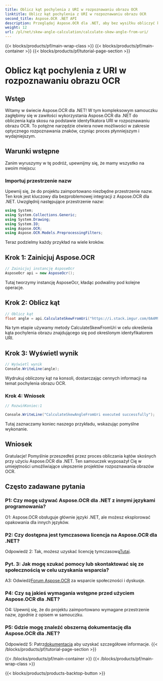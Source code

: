 ```yaml
---
title: Oblicz kąt pochylenia z URI w rozpoznawaniu obrazu OCR
linktitle: Oblicz kąt pochylenia z URI w rozpoznawaniu obrazu OCR
second_title: Aspose.OCR .NET API
description: Przeglądaj Aspose.OCR dla .NET, aby bez wysiłku obliczyć kąty skosu w rozpoznawaniu obrazów OCR. Ulepsz swoje projekty z precyzją i wydajnością.
weight: 12
url: /pl/net/skew-angle-calculation/calculate-skew-angle-from-uri/
---
```


{{< blocks/products/pf/main-wrap-class >}}
{{< blocks/products/pf/main-container >}}
{{< blocks/products/pf/tutorial-page-section >}}

# Oblicz kąt pochylenia z URI w rozpoznawaniu obrazu OCR

## Wstęp

Witamy w świecie Aspose.OCR dla .NET! W tym kompleksowym samouczku zagłębimy się w zawiłości wykorzystania Aspose.OCR dla .NET do obliczenia kąta skosu na podstawie identyfikatora URI w rozpoznawaniu obrazu OCR. To potężne narzędzie otwiera nowe możliwości w zakresie optycznego rozpoznawania znaków, czyniąc proces płynniejszym i wydajniejszym.

## Warunki wstępne

Zanim wyruszymy w tę podróż, upewnijmy się, że mamy wszystko na swoim miejscu:

### Importuj przestrzenie nazw

Upewnij się, że do projektu zaimportowano niezbędne przestrzenie nazw. Ten krok jest kluczowy dla bezproblemowej integracji z Aspose.OCR dla .NET. Uwzględnij następujące przestrzenie nazw:

```csharp
using System;
using System.Collections.Generic;
using System.Drawing;
using System.IO;
using Aspose.OCR;
using Aspose.OCR.Models.PreprocessingFilters;
```

Teraz podzielmy każdy przykład na wiele kroków.

## Krok 1: Zainicjuj Aspose.OCR

```csharp
// Zainicjuj instancję AsposeOcr
AsposeOcr api = new AsposeOcr();
```

Tutaj tworzymy instancję AsposeOcr, kładąc podwaliny pod kolejne operacje.

## Krok 2: Oblicz kąt

```csharp
// Oblicz kąt
float angle = api.CalculateSkewFromUri("https://i.stack.imgur.com/0A4M9.png");
```

Na tym etapie używamy metody CalculateSkewFromUri w celu określenia kąta pochylenia obrazu znajdującego się pod określonym identyfikatorem URI.

## Krok 3: Wyświetl wynik

```csharp
// Wyświetl wynik
Console.WriteLine(angle);
```

Wydrukuj obliczony kąt na konsoli, dostarczając cennych informacji na temat pochylenia obrazu OCR.

### Krok 4: Wniosek

```csharp
// RozwińKoniec:1

Console.WriteLine("CalculateSkewAngleFromUri executed successfully");
```

Tutaj zaznaczamy koniec naszego przykładu, wskazując pomyślne wykonanie.

## Wniosek

Gratulacje! Pomyślnie przeszedłeś przez proces obliczania kątów skośnych przy użyciu Aspose.OCR dla .NET. Ten samouczek wyposażył Cię w umiejętności umożliwiające ulepszenie projektów rozpoznawania obrazów OCR.

## Często zadawane pytania

### P1: Czy mogę używać Aspose.OCR dla .NET z innymi językami programowania?

O1: Aspose.OCR obsługuje głównie języki .NET, ale możesz eksplorować opakowania dla innych języków.

### P2: Czy dostępna jest tymczasowa licencja na Aspose.OCR dla .NET?

 Odpowiedź 2: Tak, możesz uzyskać licencję tymczasową[Tutaj](https://purchase.aspose.com/temporary-license/).

### Pyt. 3: Jak mogę szukać pomocy lub skontaktować się ze społecznością w celu uzyskania wsparcia?

 A3: Odwiedź[Forum Aspose.OCR](https://forum.aspose.com/c/ocr/16) za wsparcie społeczności i dyskusje.

### P4: Czy są jakieś wymagania wstępne przed użyciem Aspose.OCR dla .NET?

O4: Upewnij się, że do projektu zaimportowano wymagane przestrzenie nazw, zgodnie z opisem w samouczku.

### P5: Gdzie mogę znaleźć obszerną dokumentację dla Aspose.OCR dla .NET?

 Odpowiedź 5: Patrz[dokumentacja](https://reference.aspose.com/ocr/net/) aby uzyskać szczegółowe informacje.
{{< /blocks/products/pf/tutorial-page-section >}}

{{< /blocks/products/pf/main-container >}}
{{< /blocks/products/pf/main-wrap-class >}}

{{< blocks/products/products-backtop-button >}}

